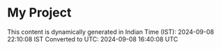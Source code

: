 # My Project

This content is dynamically generated in Indian Time (IST): 2024-09-08 22:10:08 IST
Converted to UTC: 2024-09-08 16:40:08 UTC
